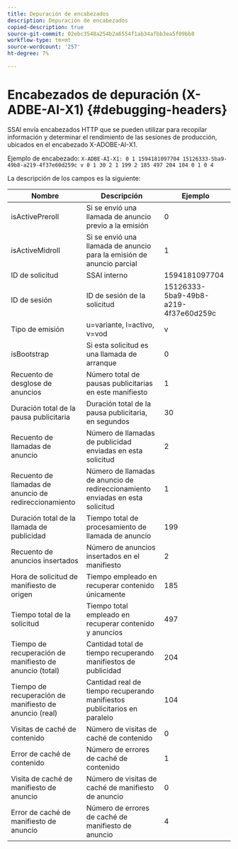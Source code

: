 ```yaml
---
title: Depuración de encabezados
description: Depuración de encabezados
copied-description: true
source-git-commit: 02ebc3548a254b2a6554f1ab34afbb3ea5f09bb8
workflow-type: tm+mt
source-wordcount: '257'
ht-degree: 7%

---
```


# Encabezados de depuración (X-ADBE-AI-X1) {#debugging-headers}

SSAI envía encabezados HTTP que se pueden utilizar para recopilar información y determinar el rendimiento de las sesiones de producción, ubicados en el encabezado X-ADOBE-AI-X1.

Ejemplo de encabezado:
`X-ADBE-AI-X1: 0 1 1594181097704 15126333-5ba9-49b8-a219-4f37e60d259c v 0 1 30 2 1 199 2 185 497 204 104 0 1 0 4`

La descripción de los campos es la siguiente:

| Nombre | Descripción | Ejemplo |
|--- |--- |--- |
| isActivePreroll | Si se envió una llamada de anuncio previo a la emisión | 0 |
| isActiveMidroll | Si se envió una llamada de anuncio para la emisión de anuncio parcial | 1 |
| ID de solicitud | SSAI interno | 1594181097704 |
| ID de sesión | ID de sesión de la solicitud | 15126333-5ba9-49b8-a219-4f37e60d259c |
| Tipo de emisión | u=variante, l=activo, v=vod | v |
| isBootstrap | Si esta solicitud es una llamada de arranque | 0 |
| Recuento de desglose de anuncios | Número total de pausas publicitarias en este manifiesto | 1 |
| Duración total de la pausa publicitaria | Duración total de la pausa publicitaria, en segundos | 30 |
| Recuento de llamadas de anuncio | Número de llamadas de publicidad enviadas en esta solicitud | 2 |
| Recuento de llamadas de anuncio de redireccionamiento | Número de llamadas de anuncio de redireccionamiento enviadas en esta solicitud | 1 |
| Duración total de la llamada de publicidad | Tiempo total de procesamiento de llamada de anuncio | 199 |
| Recuento de anuncios insertados | Número de anuncios insertados en el manifiesto | 2 |
| Hora de solicitud de manifiesto de origen | Tiempo empleado en recuperar contenido únicamente | 185 |
| Tiempo total de la solicitud | Tiempo total empleado en recuperar contenido y anuncios | 497 |
| Tiempo de recuperación de manifiesto de anuncio (total) | Cantidad total de tiempo recuperando manifiestos de publicidad | 204 |
| Tiempo de recuperación de manifiesto de anuncio (real) | Cantidad real de tiempo recuperando manifiestos publicitarios en paralelo | 104 |
| Visitas de caché de contenido | Número de visitas de caché de contenido | 0 |
| Error de caché de contenido | Número de errores de caché de contenido | 1 |
| Visita de caché de manifiesto de anuncio | Número de visitas de caché de manifiesto de anuncio | 0 |
| Error de caché de manifiesto de anuncio | Número de errores de caché de manifiesto de anuncio | 4 |

